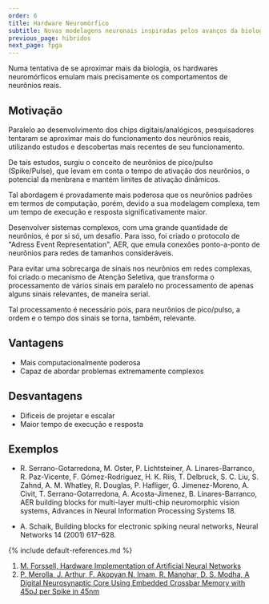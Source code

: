 ```yaml
---
order: 6
title: Hardware Neuromórfico
subtitle: Novas modelagens neuronais inspiradas pelos avanços da biologia.
previous_page: hibridos
next_page: fpga
---
```

Numa tentativa de se aproximar mais da biologia, os hardwares neuromórficos emulam mais precisamente os comportamentos de neurônios reais.

## Motivação
Paralelo ao desenvolvimento dos chips digitais/analógicos, pesquisadores tentaram se aproximar mais do funcionamento dos neurônios reais, utilizando estudos e descobertas mais recentes de seu funcionamento.

De tais estudos, surgiu o conceito de neurônios de pico/pulso (Spike/Pulse), que levam em conta o tempo de ativação dos neurônios, o potencial da menbrana e mantém limites de ativação dinâmicos.

Tal abordagem é provadamente mais poderosa que os neurônios padrões em termos de computação, porém, devido a sua modelagem complexa, tem um tempo de execução e resposta significativamente maior.

Desenvolver sistemas complexos, com uma grande quantidade de neurônios, é por si só, um desafio. Para isso, foi criado o protocolo de "Adress Event Representation", AER, que emula conexões ponto-a-ponto de neurônios para redes de tamanhos consideráveis.

Para evitar uma sobrecarga de sinais nos neurônios em redes complexas, foi criado o mecanismo de Atenção Seletiva, que transforma o processamento de vários sinais em paralelo no processamento de apenas alguns sinais relevantes, de maneira serial.

Tal processamento é necessário pois, para neurônios de pico/pulso, a ordem e o tempo dos sinais se torna, também, relevante.

## Vantagens
* Mais computacionalmente poderosa
* Capaz de abordar problemas extremamente complexos

## Desvantagens
* Dificeis de projetar e escalar
* Maior tempo de execução e resposta

## Exemplos
* R. Serrano-Gotarredona, M. Oster, P. Lichtsteiner, A. Linares-Barranco, R. Paz-Vicente, F. Gómez-Rodriguez, H. K. Riis, T. Delbruck, S. C. Liu, S. Zahnd, A. M. Whatley, R. Douglas, P. Hafliger, G. Jimenez-Moreno, A. Civit, T. Serrano-Gotarredona, A. Acosta-Jimenez, B. Linares-Barranco, AER building blocks for multi-layer multi-chip neuromorphic vision systems, Advances in Neural Information Processing Systems 18.

* A. Schaik, Building blocks for electronic spiking neural networks, Neural Networks 14 (2001) 617–628.

{% include default-references.md %}

1. [M. Forssell, Hardware Implementation of Artificial Neural Networks](https://users.ece.cmu.edu/~pgrover/teaching/files/NeuromorphicComputing.pdf)
2. [P. Merolla, J. Arthur, F. Akopyan,N. Imam, R. Manohar, D. S. Modha, A Digital Neurosynaptic Core Using Embedded Crossbar Memory with 45pJ per Spike in 45nm](http://www.modha.org/papers/012.CICC1.pdf)
